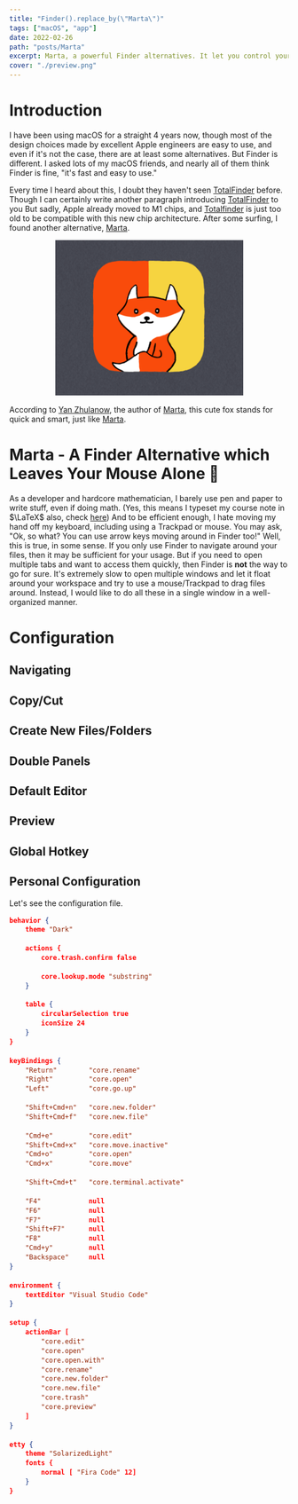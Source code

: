 ```yaml
---
title: "Finder().replace_by(\"Marta\")"
tags: ["macOS", "app"]
date: 2022-02-26
path: "posts/Marta"
excerpt: Marta, a powerful Finder alternatives. It let you control your file flow complete by keyboard.
cover: "./preview.png"
---
```


# Introduction
I have been using macOS for a straight 4 years now, though most of the design choices made by excellent Apple engineers are easy to use, and even if it's not the case, there are at least some alternatives. But Finder is different.
I asked lots of my macOS friends, and nearly all of them think Finder is fine, "it's fast and easy to use."

Every time I heard about this, I doubt they haven't seen [TotalFinder](https://totalfinder.binaryage.com/) before. Though I can certainly write another paragraph introducing [TotalFinder](https://totalfinder.binaryage.com/) to you
But sadly, Apple already moved to M1 chips, and [Totalfinder](https://totalfinder.binaryage.com/) is just too old to be compatible with this new chip architecture. After some surfing, I found another alternative, [Marta](https://marta.sh/).

<p align="center">
	<img src="./icon-hand-draw.png"/>
</p>

According to [Yan Zhulanow](https://yanex.org/), the author of [Marta](https://marta.sh/), this cute fox stands for quick and smart, just like [Marta](https://marta.sh/).

# Marta - A Finder Alternative which Leaves Your Mouse Alone 🦊
As a developer and hardcore mathematician, I barely use pen and paper to write stuff, even if doing math. (Yes, this means I typeset my course note in $\LaTeX$ also, check [here](https://github.com/sleepymalc/Notes)) And 
to be efficient enough, I hate moving my hand off my keyboard, including using a Trackpad or mouse. You may ask, "Ok, so what? You can use arrow keys moving around in Finder too!" Well, this is true, in some sense. If 
you only use Finder to navigate around your files, then it may be sufficient for your usage. But if you need to open multiple tabs and want to access them quickly, then Finder is **not** the way to go for sure. It's extremely 
slow to open multiple windows and let it float around your workspace and try to use a mouse/Trackpad to drag files around. Instead, I would like to do all these in a single window in a well-organized manner.

# Configuration
## Navigating 


## Copy/Cut


## Create New Files/Folders



## Double Panels



## Default Editor



## Preview



## Global Hotkey



## Personal Configuration
Let's see the configuration file.
```JSON
behavior {
    theme "Dark"
    
    actions {
        core.trash.confirm false
        
        core.lookup.mode "substring"
    }
    
    table {
        circularSelection true
        iconSize 24
    }
}

keyBindings {
    "Return"        "core.rename"
    "Right"         "core.open"
    "Left"          "core.go.up"
    
    "Shift+Cmd+n"   "core.new.folder"
    "Shift+Cmd+f"   "core.new.file"
    
    "Cmd+e"         "core.edit"
    "Shift+Cmd+x"   "core.move.inactive"
    "Cmd+o"         "core.open"
    "Cmd+x"         "core.move"
    
    "Shift+Cmd+t"   "core.terminal.activate"
    
    "F4"            null
    "F6"            null
    "F7"            null
    "Shift+F7"      null
    "F8"            null
    "Cmd+y"         null
    "Backspace"     null
}

environment {
    textEditor "Visual Studio Code"
}

setup {
    actionBar [
        "core.edit"
        "core.open"
        "core.open.with"
        "core.rename"
        "core.new.folder"
        "core.new.file"
        "core.trash"
        "core.preview"
    ]
}

etty {
    theme "SolarizedLight"
    fonts {
        normal [ "Fira Code" 12]
    }
}
```

